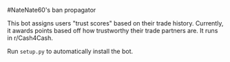 #NateNate60's ban propagator

This bot assigns users "trust scores" based on their trade history. Currently, it awards points based off how trustworthy their trade partners are. It runs in r/Cash4Cash.

Run `setup.py` to automatically install the bot.
